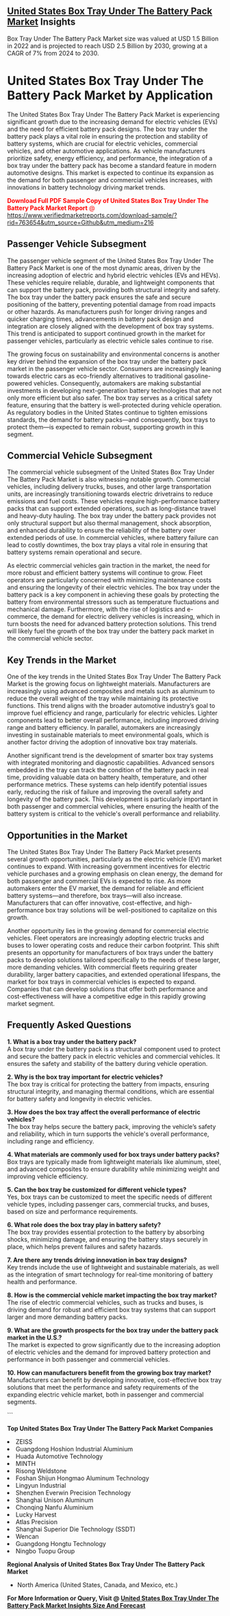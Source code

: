 <h2><a href="https://www.verifiedmarketreports.com/download-sample/?rid=763654&amp;utm_source=Github&amp;utm_medium=216" target="_blank">United States Box Tray Under The Battery Pack Market</a> Insights</h2><p>Box Tray Under The Battery Pack Market size was valued at USD 1.5 Billion in 2022 and is projected to reach USD 2.5 Billion by 2030, growing at a CAGR of 7% from 2024 to 2030.</p><p><h1>United States Box Tray Under The Battery Pack Market by Application</h1><p>The United States Box Tray Under The Battery Pack Market is experiencing significant growth due to the increasing demand for electric vehicles (EVs) and the need for efficient battery pack designs. The box tray under the battery pack plays a vital role in ensuring the protection and stability of battery systems, which are crucial for electric vehicles, commercial vehicles, and other automotive applications. As vehicle manufacturers prioritize safety, energy efficiency, and performance, the integration of a box tray under the battery pack has become a standard feature in modern automotive designs. This market is expected to continue its expansion as the demand for both passenger and commercial vehicles increases, with innovations in battery technology driving market trends. <p><span class=""><span style="color: #ff0000;"><strong>Download Full PDF Sample Copy of United States Box Tray Under The Battery Pack Market Report</strong> @ </span><a href="https://www.verifiedmarketreports.com/download-sample/?rid=763654&amp;utm_source=Github&amp;utm_medium=216" target="_blank">https://www.verifiedmarketreports.com/download-sample/?rid=763654&amp;utm_source=Github&amp;utm_medium=216</a></span></p></p><h2>Passenger Vehicle Subsegment</h2><p>The passenger vehicle segment of the United States Box Tray Under The Battery Pack Market is one of the most dynamic areas, driven by the increasing adoption of electric and hybrid electric vehicles (EVs and HEVs). These vehicles require reliable, durable, and lightweight components that can support the battery pack, providing both structural integrity and safety. The box tray under the battery pack ensures the safe and secure positioning of the battery, preventing potential damage from road impacts or other hazards. As manufacturers push for longer driving ranges and quicker charging times, advancements in battery pack design and integration are closely aligned with the development of box tray systems. This trend is anticipated to support continued growth in the market for passenger vehicles, particularly as electric vehicle sales continue to rise.<p>The growing focus on sustainability and environmental concerns is another key driver behind the expansion of the box tray under the battery pack market in the passenger vehicle sector. Consumers are increasingly leaning towards electric cars as eco-friendly alternatives to traditional gasoline-powered vehicles. Consequently, automakers are making substantial investments in developing next-generation battery technologies that are not only more efficient but also safer. The box tray serves as a critical safety feature, ensuring that the battery is well-protected during vehicle operation. As regulatory bodies in the United States continue to tighten emissions standards, the demand for battery packs—and consequently, box trays to protect them—is expected to remain robust, supporting growth in this segment.</p><h2>Commercial Vehicle Subsegment</h2><p>The commercial vehicle subsegment of the United States Box Tray Under The Battery Pack Market is also witnessing notable growth. Commercial vehicles, including delivery trucks, buses, and other large transportation units, are increasingly transitioning towards electric drivetrains to reduce emissions and fuel costs. These vehicles require high-performance battery packs that can support extended operations, such as long-distance travel and heavy-duty hauling. The box tray under the battery pack provides not only structural support but also thermal management, shock absorption, and enhanced durability to ensure the reliability of the battery over extended periods of use. In commercial vehicles, where battery failure can lead to costly downtimes, the box tray plays a vital role in ensuring that battery systems remain operational and secure.<p>As electric commercial vehicles gain traction in the market, the need for more robust and efficient battery systems will continue to grow. Fleet operators are particularly concerned with minimizing maintenance costs and ensuring the longevity of their electric vehicles. The box tray under the battery pack is a key component in achieving these goals by protecting the battery from environmental stressors such as temperature fluctuations and mechanical damage. Furthermore, with the rise of logistics and e-commerce, the demand for electric delivery vehicles is increasing, which in turn boosts the need for advanced battery protection solutions. This trend will likely fuel the growth of the box tray under the battery pack market in the commercial vehicle sector.</p><h2>Key Trends in the Market</h2><p>One of the key trends in the United States Box Tray Under The Battery Pack Market is the growing focus on lightweight materials. Manufacturers are increasingly using advanced composites and metals such as aluminum to reduce the overall weight of the tray while maintaining its protective functions. This trend aligns with the broader automotive industry’s goal to improve fuel efficiency and range, particularly for electric vehicles. Lighter components lead to better overall performance, including improved driving range and battery efficiency. In parallel, automakers are increasingly investing in sustainable materials to meet environmental goals, which is another factor driving the adoption of innovative box tray materials.</p><p>Another significant trend is the development of smarter box tray systems with integrated monitoring and diagnostic capabilities. Advanced sensors embedded in the tray can track the condition of the battery pack in real time, providing valuable data on battery health, temperature, and other performance metrics. These systems can help identify potential issues early, reducing the risk of failure and improving the overall safety and longevity of the battery pack. This development is particularly important in both passenger and commercial vehicles, where ensuring the health of the battery system is critical to the vehicle's overall performance and reliability.</p><h2>Opportunities in the Market</h2><p>The United States Box Tray Under The Battery Pack Market presents several growth opportunities, particularly as the electric vehicle (EV) market continues to expand. With increasing government incentives for electric vehicle purchases and a growing emphasis on clean energy, the demand for both passenger and commercial EVs is expected to rise. As more automakers enter the EV market, the demand for reliable and efficient battery systems—and therefore, box trays—will also increase. Manufacturers that can offer innovative, cost-effective, and high-performance box tray solutions will be well-positioned to capitalize on this growth.</p><p>Another opportunity lies in the growing demand for commercial electric vehicles. Fleet operators are increasingly adopting electric trucks and buses to lower operating costs and reduce their carbon footprint. This shift presents an opportunity for manufacturers of box trays under the battery packs to develop solutions tailored specifically to the needs of these larger, more demanding vehicles. With commercial fleets requiring greater durability, larger battery capacities, and extended operational lifespans, the market for box trays in commercial vehicles is expected to expand. Companies that can develop solutions that offer both performance and cost-effectiveness will have a competitive edge in this rapidly growing market segment.</p><h2>Frequently Asked Questions</h2><p><strong>1. What is a box tray under the battery pack?</strong><br> A box tray under the battery pack is a structural component used to protect and secure the battery pack in electric vehicles and commercial vehicles. It ensures the safety and stability of the battery during vehicle operation.</p><p><strong>2. Why is the box tray important for electric vehicles?</strong><br> The box tray is critical for protecting the battery from impacts, ensuring structural integrity, and managing thermal conditions, which are essential for battery safety and longevity in electric vehicles.</p><p><strong>3. How does the box tray affect the overall performance of electric vehicles?</strong><br> The box tray helps secure the battery pack, improving the vehicle’s safety and reliability, which in turn supports the vehicle's overall performance, including range and efficiency.</p><p><strong>4. What materials are commonly used for box trays under battery packs?</strong><br> Box trays are typically made from lightweight materials like aluminum, steel, and advanced composites to ensure durability while minimizing weight and improving vehicle efficiency.</p><p><strong>5. Can the box tray be customized for different vehicle types?</strong><br> Yes, box trays can be customized to meet the specific needs of different vehicle types, including passenger cars, commercial trucks, and buses, based on size and performance requirements.</p><p><strong>6. What role does the box tray play in battery safety?</strong><br> The box tray provides essential protection to the battery by absorbing shocks, minimizing damage, and ensuring the battery stays securely in place, which helps prevent failures and safety hazards.</p><p><strong>7. Are there any trends driving innovation in box tray designs?</strong><br> Key trends include the use of lightweight and sustainable materials, as well as the integration of smart technology for real-time monitoring of battery health and performance.</p><p><strong>8. How is the commercial vehicle market impacting the box tray market?</strong><br> The rise of electric commercial vehicles, such as trucks and buses, is driving demand for robust and efficient box tray systems that can support larger and more demanding battery packs.</p><p><strong>9. What are the growth prospects for the box tray under the battery pack market in the U.S.?</strong><br> The market is expected to grow significantly due to the increasing adoption of electric vehicles and the demand for improved battery protection and performance in both passenger and commercial vehicles.</p><p><strong>10. How can manufacturers benefit from the growing box tray market?</strong><br> Manufacturers can benefit by developing innovative, cost-effective box tray solutions that meet the performance and safety requirements of the expanding electric vehicle market, both in passenger and commercial segments.</p>```</p><p><strong>Top United States Box Tray Under The Battery Pack Market Companies</strong></p><div data-test-id=""><p><li>ZEISS</li><li> Guangdong Hoshion Industrial Aluminium</li><li> Huada Automotive Technology</li><li> MINTH</li><li> Risong Weldstone</li><li> Foshan Shijun Hongmao Aluminum Technology</li><li> Lingyun Industrial</li><li> Shenzhen Everwin Precision Technology</li><li> Shanghai Unison Aluminum</li><li> Chonqing Nanfu Aluminium</li><li> Lucky Harvest</li><li> Atlas Precision</li><li> Shanghai Superior Die Technology (SSDT)</li><li> Wencan</li><li> Guangdong Hongtu Technology</li><li> Ningbo Tuopu Group</li></p><div><strong>Regional Analysis of&nbsp;United States Box Tray Under The Battery Pack Market</strong></div><ul><li dir="ltr"><p dir="ltr">North America&nbsp;(United States, Canada, and Mexico, etc.)</p></li></ul><p><strong>For More Information or Query, Visit @&nbsp;</strong><strong><a href="https://www.verifiedmarketreports.com/product/box-tray-under-the-battery-pack-market/?utm_source=Github&amp;utm_medium=216" target="_blank">United States Box Tray Under The Battery Pack Market Insights Size And Forecast</a></strong></p></div>

